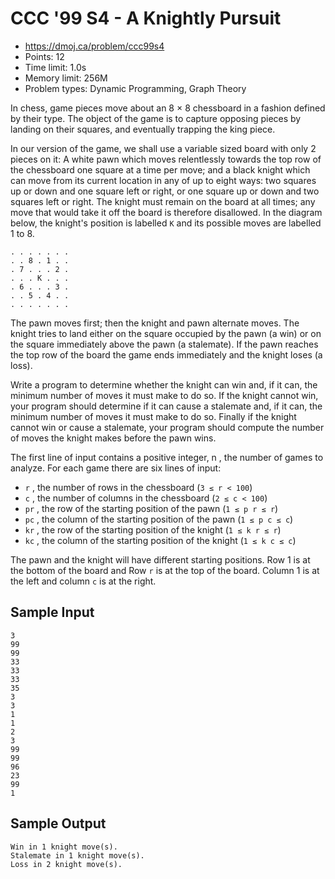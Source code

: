 # CCC '99 S4 - A Knightly Pursuit

- https://dmoj.ca/problem/ccc99s4
- Points: 12
- Time limit: 1.0s
- Memory limit: 256M
- Problem types: Dynamic Programming, Graph Theory

In chess, game pieces move about an 8 × 8 chessboard in a fashion defined by their type. The object of the game is to capture opposing pieces by landing on their squares, and eventually trapping the king piece.

In our version of the game, we shall use a variable sized board with only 2 pieces on it: A white pawn which moves relentlessly towards the top row of the chessboard one square at a time per move; and a black knight which can move from its current location in any of up to eight ways: two squares up or down and one square left or right, or one square up or down and two squares left or right. The knight must remain on the board at all times; any move that would take it off the board is therefore disallowed. In the diagram below, the knight's position is labelled `K` and its possible moves are labelled 1 to 8.

    . . . . . . .
    . . 8 . 1 . .
    . 7 . . . 2 .
    . . . K . . .
    . 6 . . . 3 .
    . . 5 . 4 . .
    . . . . . . .

The pawn moves first; then the knight and pawn alternate moves. The knight tries to land either on the square occupied by the pawn (a win) or on the square immediately above the pawn (a stalemate). If the pawn reaches the top row of the board the game ends immediately and the knight loses (a loss).

Write a program to determine whether the knight can win and, if it can, the minimum number of moves it must make to do so. If the knight cannot win, your program should determine if it can cause a stalemate and, if it can, the minimum number of moves it must make to do so. Finally if the knight cannot win or cause a stalemate, your program should compute the number of moves the knight makes before the pawn wins.

The first line of input contains a positive integer, n , the number of games to analyze. For each game there are six lines of input:

   - `r` , the number of rows in the chessboard (`3 ≤ r < 100`)
   - `c` , the number of columns in the chessboard (` 2 ≤ c < 100 `)
   - `pr` , the row of the starting position of the pawn (` 1 ≤ p r ≤ r `)
   - `pc` , the column of the starting position of the pawn (` 1 ≤ p c ≤ c `)
   - `kr` , the row of the starting position of the knight (` 1 ≤ k r ≤ r `)
   - `kc` , the column of the starting position of the knight (` 1 ≤ k c ≤ c `)

The pawn and the knight will have different starting positions. Row 1 is at the bottom of the board and Row `r` is at the top of the board. Column 1 is at the left and column `c` is at the right.

## Sample Input

    3
    99
    99
    33
    33
    33
    35
    3
    3
    1
    1
    2
    3
    99
    99
    96
    23
    99
    1

## Sample Output

    Win in 1 knight move(s).
    Stalemate in 1 knight move(s).
    Loss in 2 knight move(s).
